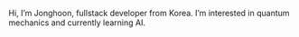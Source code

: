 Hi, I’m Jonghoon, fullstack developer from Korea.
I’m interested in quantum mechanics and currently learning AI.

<!---
pro9dan/pro9dan is a ✨ special ✨ repository because its `README.md` (this file) appears on your GitHub profile.
You can click the Preview link to take a look at your changes.
--->
